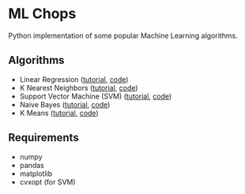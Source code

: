 # ML Chops
Python implementation of some popular Machine Learning algorithms.

## Algorithms
- Linear Regression ([tutorial][1], [code][2])
- K Nearest Neighbors ([tutorial][3], [code][4])
- Support Vector Machine (SVM) ([tutorial][5], [code][6])
- Naive Bayes ([tutorial][7], [code][8])
- K Means ([tutorial][9], [code][10])

## Requirements
- numpy
- pandas
- matplotlib
- cvxopt (for SVM)

[1]: https://medium.com/@nicholaskajoh/ml-chops-linear-regression-b0e429116bf3
[2]: linear-regression
[3]: https://medium.com/@nicholaskajoh/ml-chops-k-nearest-neighbors-ecb3ce7a3b52
[4]: k-nearest-neighbors
[5]: https://medium.com/@nicholaskajoh/ml-chops-support-vector-machine-926b50907fd
[6]: support-vector-machine
[7]: https://medium.com/@nicholaskajoh/ml-chops-naive-bayes-aafe9b8dd1e4
[8]: naive-bayes
[9]: https://medium.com/@nicholaskajoh/ml-chops-k-means-18e407183c0f
[10]: k-means